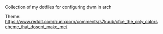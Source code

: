 Collection of my dotfiles for configuring dwm in arch

Theme: https://www.reddit.com/r/unixporn/comments/s7kuub/xfce_the_only_colorscheme_that_dosent_make_me/
